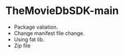 # TheMovieDbSDK-main

- Package valiation.
- Change manifest file change.
- Using fat lib.
- Zip file
